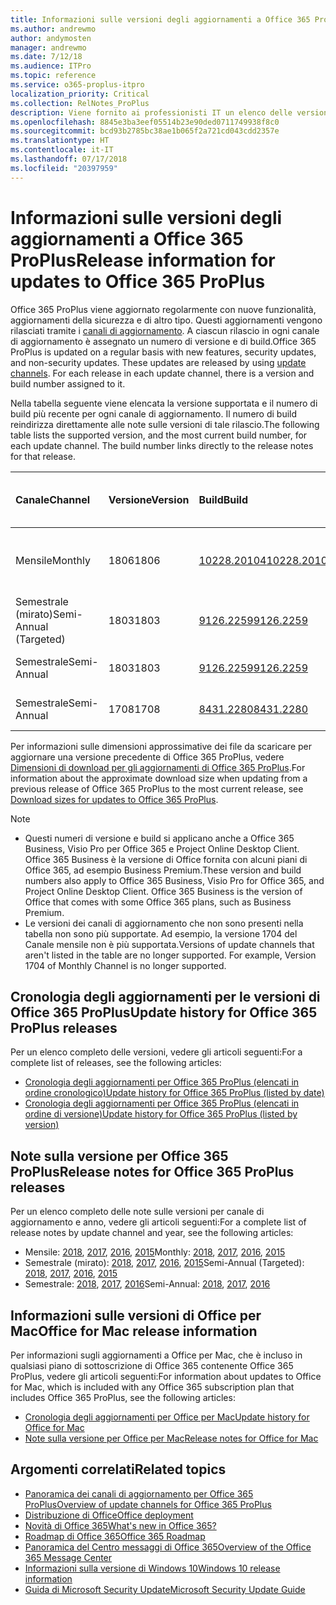 ```yaml
---
title: Informazioni sulle versioni degli aggiornamenti a Office 365 ProPlus
ms.author: andrewmo
author: andymosten
manager: andrewmo
ms.date: 7/12/18
ms.audience: ITPro
ms.topic: reference
ms.service: o365-proplus-itpro
localization_priority: Critical
ms.collection: RelNotes_ProPlus
description: Viene fornito ai professionisti IT un elenco delle versioni più recenti per Office 365 ProPlus per ciascun canale di aggiornamenti e collegamenti alle note sulle versioni e alla cronologia degli aggiornamenti
ms.openlocfilehash: 8845e3ba3eef05514b23e90ded0711749938f8c0
ms.sourcegitcommit: bcd93b2785bc38ae1b065f2a721cd043cdd2357e
ms.translationtype: HT
ms.contentlocale: it-IT
ms.lasthandoff: 07/17/2018
ms.locfileid: "20397959"
---
```

# <a name="release-information-for-updates-to-office-365-proplus"></a><span data-ttu-id="06a3f-103">Informazioni sulle versioni degli aggiornamenti a Office 365 ProPlus</span><span class="sxs-lookup"><span data-stu-id="06a3f-103">Release information for updates to Office 365 ProPlus</span></span>

<span data-ttu-id="06a3f-p101">Office 365 ProPlus viene aggiornato regolarmente con nuove funzionalità, aggiornamenti della sicurezza e di altro tipo. Questi aggiornamenti vengono rilasciati tramite i [canali di aggiornamento](https://docs.microsoft.com/deployoffice/overview-of-update-channels-for-office-365-proplus). A ciascun rilascio in ogni canale di aggiornamento è assegnato un numero di versione e di build.</span><span class="sxs-lookup"><span data-stu-id="06a3f-p101">Office 365 ProPlus is updated on a regular basis with new features, security updates, and non-security updates. These updates are released by using [update channels](https://docs.microsoft.com/deployoffice/overview-of-update-channels-for-office-365-proplus). For each release in each update channel, there is a version and build number assigned to it.</span></span> 

<span data-ttu-id="06a3f-p102">Nella tabella seguente viene elencata la versione supportata e il numero di build più recente per ogni canale di aggiornamento. Il numero di build reindirizza direttamente alle note sulle versioni di tale rilascio.</span><span class="sxs-lookup"><span data-stu-id="06a3f-p102">The following table lists the supported version, and the most current build number, for each update channel. The build number links directly to the release notes for that release.</span></span> 

  
|<span data-ttu-id="06a3f-109">**Canale**</span><span class="sxs-lookup"><span data-stu-id="06a3f-109">**Channel**</span></span>|<span data-ttu-id="06a3f-110">**Versione**</span><span class="sxs-lookup"><span data-stu-id="06a3f-110">**Version**</span></span>|<span data-ttu-id="06a3f-111">**Build**</span><span class="sxs-lookup"><span data-stu-id="06a3f-111">**Build**</span></span>|<span data-ttu-id="06a3f-112">**Data di rilascio**</span><span class="sxs-lookup"><span data-stu-id="06a3f-112">**Release date**</span></span>|<span data-ttu-id="06a3f-113">**Versione corrente fino a**</span><span class="sxs-lookup"><span data-stu-id="06a3f-113">**Current version until**</span></span>|
|:-----|:-----|:-----|:-----|:-----|
|<span data-ttu-id="06a3f-114">Mensile</span><span class="sxs-lookup"><span data-stu-id="06a3f-114">Monthly</span></span>  <br/> |<span data-ttu-id="06a3f-115">1806</span><span class="sxs-lookup"><span data-stu-id="06a3f-115">1806</span></span>  <br/> |[<span data-ttu-id="06a3f-116">10228.20104</span><span class="sxs-lookup"><span data-stu-id="06a3f-116">10228.20104</span></span>](monthly-channel-2018.md#version-1806-july-10)  <br/> | <span data-ttu-id="06a3f-117">10 luglio 2018</span><span class="sxs-lookup"><span data-stu-id="06a3f-117">July 10, 2018</span></span>  <br/> |<span data-ttu-id="06a3f-118">Viene rilasciata la versione 1807</span><span class="sxs-lookup"><span data-stu-id="06a3f-118">Version 1807 is released</span></span> <br/>|
|<span data-ttu-id="06a3f-119">Semestrale (mirato)</span><span class="sxs-lookup"><span data-stu-id="06a3f-119">Semi-Annual (Targeted)</span></span>  <br/> |<span data-ttu-id="06a3f-120">1803</span><span class="sxs-lookup"><span data-stu-id="06a3f-120">1803</span></span>  <br/> |[<span data-ttu-id="06a3f-121">9126.2259</span><span class="sxs-lookup"><span data-stu-id="06a3f-121">9126.2259</span></span>](semi-annual-channel-targeted-2018.md#version-1803-july-10)  <br/> | <span data-ttu-id="06a3f-122">10 luglio 2018</span><span class="sxs-lookup"><span data-stu-id="06a3f-122">July 10, 2018</span></span>  <br/> |<span data-ttu-id="06a3f-123">11 settembre 2018</span><span class="sxs-lookup"><span data-stu-id="06a3f-123">September 11, 2018</span></span> <br/>|
|<span data-ttu-id="06a3f-124">Semestrale</span><span class="sxs-lookup"><span data-stu-id="06a3f-124">Semi-Annual</span></span> <br/> |<span data-ttu-id="06a3f-125">1803</span><span class="sxs-lookup"><span data-stu-id="06a3f-125">1803</span></span>  <br/> | [<span data-ttu-id="06a3f-126">9126.2259</span><span class="sxs-lookup"><span data-stu-id="06a3f-126">9126.2259</span></span>](semi-annual-channel-2018.md#version-1803-july-10) <br/> |<span data-ttu-id="06a3f-127">10 luglio 2018</span><span class="sxs-lookup"><span data-stu-id="06a3f-127">July 10, 2018</span></span>  <br/> |<span data-ttu-id="06a3f-128">8 gennaio 2019</span><span class="sxs-lookup"><span data-stu-id="06a3f-128">January 8, 2019</span></span> <br/>|
|<span data-ttu-id="06a3f-129">Semestrale</span><span class="sxs-lookup"><span data-stu-id="06a3f-129">Semi-Annual</span></span> <br/> |<span data-ttu-id="06a3f-130">1708</span><span class="sxs-lookup"><span data-stu-id="06a3f-130">1708</span></span>  <br/> |[<span data-ttu-id="06a3f-131">8431.2280</span><span class="sxs-lookup"><span data-stu-id="06a3f-131">8431.2280</span></span>](semi-annual-channel-2018.md#version-1708-july-10)  <br/> | <span data-ttu-id="06a3f-132">10 luglio 2018</span><span class="sxs-lookup"><span data-stu-id="06a3f-132">July 10, 2018</span></span>  <br/> |<span data-ttu-id="06a3f-133">12 marzo 2019</span><span class="sxs-lookup"><span data-stu-id="06a3f-133">March 12, 2019</span></span> <br/>|

<span data-ttu-id="06a3f-134">Per informazioni sulle dimensioni approssimative dei file da scaricare per aggiornare una versione precedente di Office 365 ProPlus, vedere [Dimensioni di download per gli aggiornamenti di Office 365 ProPlus](download-sizes-office365-proplus-updates.md).</span><span class="sxs-lookup"><span data-stu-id="06a3f-134">For information about the approximate download size when updating from a previous release of Office 365 ProPlus to the most current release, see [Download sizes for updates to Office 365 ProPlus](download-sizes-office365-proplus-updates.md).</span></span>

> [!NOTE]
> - <span data-ttu-id="06a3f-p103">Questi numeri di versione e build si applicano anche a Office 365 Business, Visio Pro per Office 365 e Project Online Desktop Client. Office 365 Business è la versione di Office fornita con alcuni piani di Office 365, ad esempio Business Premium.</span><span class="sxs-lookup"><span data-stu-id="06a3f-p103">These version and build numbers also apply to Office 365 Business, Visio Pro for Office 365, and Project Online Desktop Client. Office 365 Business is the version of Office that comes with some Office 365 plans, such as Business Premium.</span></span>
> - <span data-ttu-id="06a3f-p104">Le versioni dei canali di aggiornamento che non sono presenti nella tabella non sono più supportate. Ad esempio, la versione 1704 del Canale mensile non è più supportata.</span><span class="sxs-lookup"><span data-stu-id="06a3f-p104">Versions of update channels that aren't listed in the table are no longer supported. For example, Version 1704 of Monthly Channel is no longer supported.</span></span> 


## <a name="update-history-for-office-365-proplus-releases"></a><span data-ttu-id="06a3f-139">Cronologia degli aggiornamenti per le versioni di Office 365 ProPlus</span><span class="sxs-lookup"><span data-stu-id="06a3f-139">Update history for Office 365 ProPlus releases</span></span>

<span data-ttu-id="06a3f-140">Per un elenco completo delle versioni, vedere gli articoli seguenti:</span><span class="sxs-lookup"><span data-stu-id="06a3f-140">For a complete list of releases, see the following articles:</span></span>
 - [<span data-ttu-id="06a3f-141">Cronologia degli aggiornamenti per Office 365 ProPlus (elencati in ordine cronologico)</span><span class="sxs-lookup"><span data-stu-id="06a3f-141">Update history for Office 365 ProPlus (listed by date)</span></span>](update-history-office365-proplus-by-date.md)
 - [<span data-ttu-id="06a3f-142">Cronologia degli aggiornamenti per Office 365 ProPlus (elencati in ordine di versione)</span><span class="sxs-lookup"><span data-stu-id="06a3f-142">Update history for Office 365 ProPlus (listed by version)</span></span>](update-history-office365-proplus-by-version.md)

## <a name="release-notes-for-office-365-proplus-releases"></a><span data-ttu-id="06a3f-143">Note sulla versione per Office 365 ProPlus</span><span class="sxs-lookup"><span data-stu-id="06a3f-143">Release notes for Office 365 ProPlus releases</span></span>

<span data-ttu-id="06a3f-144">Per un elenco completo delle note sulle versioni per canale di aggiornamento e anno, vedere gli articoli seguenti:</span><span class="sxs-lookup"><span data-stu-id="06a3f-144">For a complete list of release notes by update channel and year, see the following articles:</span></span>
 - <span data-ttu-id="06a3f-145">Mensile: [2018](monthly-channel-2018.md), [2017](monthly-channel-2017.md), [2016](monthly-channel-2016.md), [2015](monthly-channel-2015.md)</span><span class="sxs-lookup"><span data-stu-id="06a3f-145">Monthly: [2018](monthly-channel-2018.md), [2017](monthly-channel-2017.md), [2016](monthly-channel-2016.md), [2015](monthly-channel-2015.md)</span></span>
 - <span data-ttu-id="06a3f-146">Semestrale (mirato): [2018](semi-annual-channel-targeted-2018.md), [2017](semi-annual-channel-targeted-2017.md), [2016](semi-annual-channel-targeted-2016.md), [2015](semi-annual-channel-targeted-2015.md)</span><span class="sxs-lookup"><span data-stu-id="06a3f-146">Semi-Annual (Targeted): [2018](semi-annual-channel-targeted-2018.md), [2017](semi-annual-channel-targeted-2017.md), [2016](semi-annual-channel-targeted-2016.md), [2015](semi-annual-channel-targeted-2015.md)</span></span>
 - <span data-ttu-id="06a3f-147">Semestrale: [2018](semi-annual-channel-2018.md), [2017](semi-annual-channel-2017.md), [2016](semi-annual-channel-2016.md)</span><span class="sxs-lookup"><span data-stu-id="06a3f-147">Semi-Annual: [2018](semi-annual-channel-2018.md), [2017](semi-annual-channel-2017.md), [2016](semi-annual-channel-2016.md)</span></span>

## <a name="office-for-mac-release-information"></a><span data-ttu-id="06a3f-148">Informazioni sulle versioni di Office per Mac</span><span class="sxs-lookup"><span data-stu-id="06a3f-148">Office for Mac release information</span></span>

<span data-ttu-id="06a3f-149">Per informazioni sugli aggiornamenti a Office per Mac, che è incluso in qualsiasi piano di sottoscrizione di Office 365 contenente Office 365 ProPlus, vedere gli articoli seguenti:</span><span class="sxs-lookup"><span data-stu-id="06a3f-149">For information about updates to Office for Mac, which is included with any Office 365 subscription plan that includes Office 365 ProPlus, see the following articles:</span></span>
 - [<span data-ttu-id="06a3f-150">Cronologia degli aggiornamenti per Office per Mac</span><span class="sxs-lookup"><span data-stu-id="06a3f-150">Update history for Office for Mac</span></span>](update-history-office-for-mac.md)
 - [<span data-ttu-id="06a3f-151">Note sulla versione per Office per Mac</span><span class="sxs-lookup"><span data-stu-id="06a3f-151">Release notes for Office for Mac</span></span>](release-notes-office-for-mac.md)


## <a name="related-topics"></a><span data-ttu-id="06a3f-152">Argomenti correlati</span><span class="sxs-lookup"><span data-stu-id="06a3f-152">Related topics</span></span>

- [<span data-ttu-id="06a3f-153">Panoramica dei canali di aggiornamento per Office 365 ProPlus</span><span class="sxs-lookup"><span data-stu-id="06a3f-153">Overview of update channels for Office 365 ProPlus</span></span>](https://docs.microsoft.com/deployoffice/overview-of-update-channels-for-office-365-proplus)
- [<span data-ttu-id="06a3f-154">Distribuzione di Office</span><span class="sxs-lookup"><span data-stu-id="06a3f-154">Office deployment</span></span>](https://docs.microsoft.com/deployoffice/)
- [<span data-ttu-id="06a3f-155">Novità di Office 365</span><span class="sxs-lookup"><span data-stu-id="06a3f-155">What's new in Office 365?</span></span>](https://support.office.com/article/95c8d81d-08ba-42c1-914f-bca4603e1426)
- [<span data-ttu-id="06a3f-156">Roadmap di Office 365</span><span class="sxs-lookup"><span data-stu-id="06a3f-156">Office 365 Roadmap</span></span>](https://products.office.com/business/office-365-roadmap)
- [<span data-ttu-id="06a3f-157">Panoramica del Centro messaggi di Office 365</span><span class="sxs-lookup"><span data-stu-id="06a3f-157">Overview of the Office 365 Message Center</span></span>](https://support.office.com/article/38fb3333-bfcc-4340-a37b-deda509c2093)
- [<span data-ttu-id="06a3f-158">Informazioni sulla versione di Windows 10</span><span class="sxs-lookup"><span data-stu-id="06a3f-158">Windows 10 release information</span></span>](https://www.microsoft.com/itpro/windows-10/release-information)
- [<span data-ttu-id="06a3f-159">Guida di Microsoft Security Update</span><span class="sxs-lookup"><span data-stu-id="06a3f-159">Microsoft Security Update Guide</span></span>](https://portal.msrc.microsoft.com/)